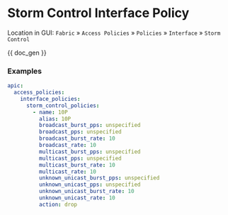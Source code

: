 # Storm Control Interface Policy

Location in GUI:
`Fabric` » `Access Policies` » `Policies` » `Interface` » `Storm Control`


{{ doc_gen }}

### Examples

```yaml
apic:
  access_policies:
    interface_policies:
      storm_control_policies:
        - name: 10P
          alias: 10P
          broadcast_burst_pps: unspecified
          broadcast_pps: unspecified
          broadcast_burst_rate: 10
          broadcast_rate: 10
          multicast_burst_pps: unspecified
          multicast_pps: unspecified
          multicast_burst_rate: 10
          multicast_rate: 10
          unknown_unicast_burst_pps: unspecified
          unknown_unicast_pps: unspecified
          unknown_unicast_burst_rate: 10
          unknown_unicast_rate: 10
          action: drop
```
